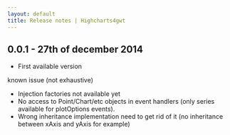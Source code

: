 ```yaml
---
layout: default
title: Release notes | Highcharts4gwt
---
```


## 0.0.1 - 27th of december 2014

* First available version

known issue (not exhaustive)

* Injection factories not available yet
* No access to Point/Chart/etc objects in event handlers (only series available for plotOptions events).
* Wrong inheritance implementation need to get rid of it (no inheritance between xAxis and yAxis for example)